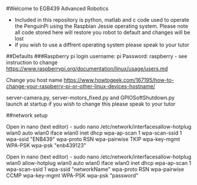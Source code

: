 #Welcome to EGB439 Advanced Robotics
  - Included in this repository is python, matlab and c code used to operate the
    PenguinPi using the Raspbian Jessie operating system. Please note all code
    stored here will restore you robot to default and changes will be lost
  - if you wish to use a diffrent operating system please speak to your tutor

##Defaults
###Raspberry pi login
  username: pi
  Password: raspberry - see instruction to change
  https://www.raspberrypi.org/documentation/linux/usage/users.md

Change you host name https://www.howtogeek.com/167195/how-to-change-your-raspberry-pi-or-other-linux-devices-hostname/

server-camera.py, server-motors_fixed.py and GPIOSoftShutdown.py launch at
startup if you wish to change this please speak to your tutor

##network setup

Open in nano (text editor) - sudo nano /etc/network/interfacesallow-hotplug wlan0 <return>
auto wlan0 <return>
iface wlan0 inet dhcp <return>
wpa-ap-scan 1 <return>
wpa-scan-ssid 1 <return>
wpa-ssid "ENB439" <return>
wpa-proto RSN <return>
wpa-pairwise TKIP <return>
wpa-key-mgmt WPA-PSK <return>
wpa-psk "enb439123" <return>

Open in nano (text editor) - sudo nano /etc/network/interfacesallow-hotplug wlan0 <return>
allow-hotplug wlan0 <return>
auto wlan0 <return>
iface wlan0 inet dhcp <return>
wpa-ap-scan 1 <return>
wpa-scan-ssid 1 <return>
wpa-ssid "networkName" <return>
wpa-proto RSN <return>
wpa-pairwise CCMP <return>
wpa-key-mgmt WPA-PSK <return>
wpa-psk "password" <return>
